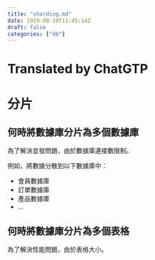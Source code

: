 ```yaml
---
title: "sharding.md"
date: 1919-08-10T11:45:14Z
draft: false
categories: ["db"]
---
```




# Translated by ChatGTP

# 分片

## 何時將數據庫分片為多個數據庫

為了解決並發問題，由於數據庫連接數限制。

例如，將數據分散到以下數據庫中：

* 會員數據庫
* 訂單數據庫
* 產品數據庫
* ...


## 何時將數據庫分片為多個表格

為了解決性能問題，由於表格大小。
